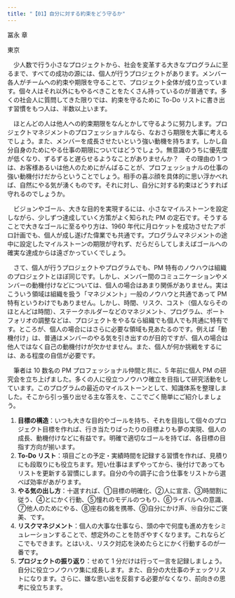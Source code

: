 ```yaml
---
title: "【01】自分に対する約束をどう守るか"
---
```



冨永 章



東京


　少人数で行う小さなプロジェクトから、社会を変革する大きなプログラムに至るまで、すべての成功の源には、個人が行うプロジェクトがあります。メンバー各人がチームへの約束や期限を守ることで、プロジェクト全体が成り立っています。個々人はそれ以外にもやるべきことをたくさん持っているのが普通です。多くの社会人に質問してきた限りでは、約束を守るために To-Do リストに書き出す習慣をもつ人は、半数以上います。

　ほとんどの人は他人への約束期限をなんとかして守るように努力します。プロジェクトマネジメントのプロフェッショナルなら、なおさら期限を大事に考えるでしょう。また、メンバーを成長させたいという強い動機を持ちます。しかし自分自身のためにやる仕事の期限についてはどうでしょう。無意識のうちに優先度が低くなり、ずるずると遅らせるようなことがありませんか？　その理由の 1 つは、お客様あるいは他人のためにがんばることが、プロフェッショナルの仕事の強い動機付けだからということでしょう。相手の喜ぶ顔を具体的に思い浮かべれば、自然にやる気が湧くものです。それに対し、自分に対する約束はどうすれば守れるのでしょうか。

　ビジョンやゴール、大きな目的を実現するには、小さなマイルストーンを設定しながら、少しずつ達成していく方策がよく知られた PM の定石です。そうすることで大きなゴールに至るやり方は、1960 年代に月ロケットを成功させたアポロ計画でも、個人が成し遂げた偉業でも共通です。プログラムマネジメントの途中に設定したマイルストーンの期限が守れず、だらだらしてしまえばゴールへの確実な達成からは遠ざかっていくでしょう。

　さて、個人が行うプロジェクトやプログラムでも、PM 特有のノウハウは組織のプロジェクトとほぼ同じです。しかし、メンバー間のコミュニケーションやメンバーの動機付けなどについては、個人の場合はあまり関係がありません。実はこういう領域は組織を扱う「マネジメント」一般のノウハウと共通であって PM 特有というわけでもありません。しかし、時間、リスク、コスト（個人ならそのほとんどは時間）、ステークホルダーなどのマネジメント、プログラム、ポートフォリオの調整などは、プロジェクトをやるなら組織でも個人でも共通に特有です。ところが、個人の場合にはさらに必要な領域も見あたるのです。例えば「動機付け」は、普通はメンバーのやる気を引き出すのが目的ですが、個人の場合は他人ではなく自己の動機付けが欠かせません。また、個人が何か挑戦をするには、ある程度の自信が必要です。

　筆者は 10 数名の PM プロフェッショナル仲間と共に、5 年前に個人 PM の研究会を立ち上げました。多くの人に役立つノウハウ確立を目指して研究活動をしています。このプログラムの最近のマイルストーンとして、知識体系を整理しました。そこから引っ張り出せる主な答えを、ここでごく簡単にご紹介しましょう。

1.  **目標の構造**：いつも大きな目的やゴールを持ち、それを目指して個々のプロジェクト目標を作れば、行き当たりばったりの目標よりも夢の実現、個人の成長、動機付けなどに有益です。明確で適切なゴールを持てば、各目標の目指す方向が揃います。
2.  **To-Do リスト**：項目ごとの予定・実績時間を記録する習慣を作れば、見積りにも段取りにも役立ちます。短い仕事はまずやってから、後付けであってもリストを更新する習慣にします。自分の今の調子に合う仕事をリストから選べば効率があがります。
3.  **やる気の出し方**：十選すれば、①目標の明確化、②人に宣言、③時間割に従う、④とにかく行動、⑤憧れのモデルのつもり、⑥ライバルへの意識、⑦他人のためにやる、⑧座右の銘を携帯、⑨自分にかけ声、⑩自分にご褒美、です。
4.  **リスクマネジメント**：個人の大事な仕事なら、頭の中で何度も進め方をシミュレーションすることで、想定外のことを防ぎやすくなります。これならどこでもできます。とはいえ、リスク対応を決めたらとにかく行動するのが一番です。
5.  **プロジェクトの振り返り**：せめて 1 分だけは行って一言を記録しましょう。自分に役立つノウハウ集に成長します。また、自分の大仕事のチェックリストになります。さらに、嫌な思い出を反芻する必要がなくなり、前向きの思考に役立ちます。
